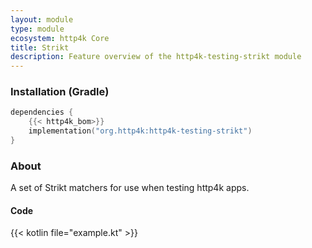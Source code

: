```yaml
---
layout: module
type: module
ecosystem: http4k Core
title: Strikt
description: Feature overview of the http4k-testing-strikt module
---
```



### Installation (Gradle)

```kotlin
dependencies {
    {{< http4k_bom>}}
    implementation("org.http4k:http4k-testing-strikt")
}
```

### About

A set of Strikt matchers for use when testing http4k apps.

#### Code

{{< kotlin file="example.kt" >}}

[http4k]: https://http4k.org
